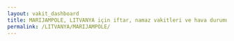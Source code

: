 ```yaml
---
layout: vakit_dashboard
title: MARIJAMPOLE, LITVANYA için iftar, namaz vakitleri ve hava durumu - ilçe/eyalet seç
permalink: /LITVANYA/MARIJAMPOLE/
---
```


<script type="text/javascript">
  var GLOBAL_COUNTRY = 'LITVANYA';
  var GLOBAL_CITY = 'MARIJAMPOLE';
  var GLOBAL_STATE = '';
  var lat = 72;
  var lon = 21;
</script>
